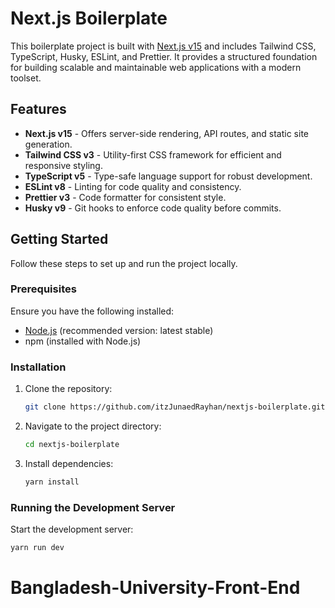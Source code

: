 # Next.js Boilerplate

This boilerplate project is built with [Next.js v15](https://nextjs.org/) and includes Tailwind CSS, TypeScript, Husky, ESLint, and Prettier. It provides a structured foundation for building scalable and maintainable web applications with a modern toolset.

## Features

- **Next.js v15** - Offers server-side rendering, API routes, and static site generation.
- **Tailwind CSS v3** - Utility-first CSS framework for efficient and responsive styling.
- **TypeScript v5** - Type-safe language support for robust development.
- **ESLint v8** - Linting for code quality and consistency.
- **Prettier v3** - Code formatter for consistent style.
- **Husky v9** - Git hooks to enforce code quality before commits.

## Getting Started

Follow these steps to set up and run the project locally.

### Prerequisites

Ensure you have the following installed:

- [Node.js](https://nodejs.org/) (recommended version: latest stable)
- npm (installed with Node.js)

### Installation

1. Clone the repository:
   ```bash
   git clone https://github.com/itzJunaedRayhan/nextjs-boilerplate.git
   ```
2. Navigate to the project directory:
   ```bash
   cd nextjs-boilerplate
   ```
3. Install dependencies:
   ```bash
   yarn install
   ```

### Running the Development Server

Start the development server:

```bash
yarn run dev
```
# Bangladesh-University-Front-End

